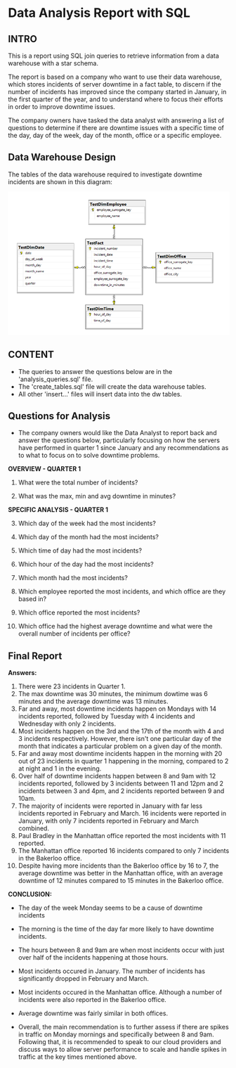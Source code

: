 # Data Analysis Report with SQL

## INTRO
This is a report using SQL join queries to retrieve information from a data warehouse with a star schema. 

The report is based on a company who want to use their data warehouse, which stores incidents of server downtime in a fact table, to discern if the number of incidents has improved since the company started in January, in the first quarter of the year, and to understand where to focus their efforts in order to improve downtime issues.

The company owners have tasked the data analyst with answering a list of questions to determine if there are downtime issues with a specific time of the day, day of the week, day of the month, office or a specific employee.

## Data Warehouse Design
The tables of the data warehouse required to investigate downtime incidents are shown in this diagram:

![Data Warehouse Test Tables](https://github.com/richardgourley/data-analysis-report-with-sql/raw/main/data_warehouse_test_tables.png)

## CONTENT
- The queries to answer the questions below are in the 'analysis_queries.sql' file.
- The 'create_tables.sql' file will create the data warehouse tables.
- All other 'insert...' files will insert data into the dw tables.

## Questions for Analysis
- The company owners would like the Data Analyst to report back and answer the questions below, particularly focusing on how the servers have performed in quarter 1 since January and any recommendations as to what to focus on to solve downtime problems.

**OVERVIEW - QUARTER 1**

1. What were the total number of incidents?

2. What was the max, min and avg downtime in minutes?

**SPECIFIC ANALYSIS - QUARTER 1**

3. Which day of the week had the most incidents?

4. Which day of the month had the most incidents?

5. Which time of day had the most incidents?

6. Which hour of the day had the most incidents?

7. Which month had the most incidents?

8. Which employee reported the most incidents, and which office are they based in?

9. Which office reported the most incidents?

10. Which office had the highest average downtime and what were the overall number of incidents per office?

## Final Report

**Answers:**
1. There were 23 incidents in Quarter 1.
2. The max downtime was 30 minutes, the minimum dowtime was 6 minutes and the average downtime was 13 minutes.
3. Far and away, most downtime incidents happen on Mondays with 14 incidents reported, followed by Tuesday with 4 incidents 
and Wednesday with only 2 incidents.
4. Most incidents happen on the 3rd and the 17th of the month with 4 and 3 incidents respectively. However, there isn't 
one particular day of the month that indicates a particular problem on a given day of the month.
5. Far and away most downtime incidents happen in the morning with 20 out of 23 incidents in quarter 1 happening in the 
morning, compared to 2 at night and 1 in the evening.
6. Over half of downtime incidents happen between 8 and 9am with 12 incidents reported, followed by 3 incidents between 11 
and 12pm and 2 incidents between 3 and 4pm, and 2 incidents reported between 9 and 10am.
7. The majority of incidents were reported in January with far less incidents reported in February and March.  16 incidents
were reported in January, with only 7 incidents reported in February and March combined.
8. Paul Bradley in the Manhattan office reported the most incidents with 11 reported.
9. The Manhattan office reported 16 incidents compared to only 7 incidents in the Bakerloo office.
10. Despite having more incidents than the Bakerloo office by 16 to 7, the average downtime was better in the Manhattan 
office, with an average downtime of 12 minutes compared to 15 minutes in the Bakerloo office.

**CONCLUSION:**
- The day of the week Monday seems to be a cause of downtime incidents
- The morning is the time of the day far more likely to have downtime incidents.
- The hours between 8 and 9am are when most incidents occur with just over half of the incidents happening at those hours.
- Most incidents occured in January. The number of incidents has significantly dropped in February and March.
- Most incidents occured in the Manhattan office.  Although a number of incidents were also reported in the Bakerloo office.
- Average downtime was fairly similar in both offices.

- Overall, the main recommendation is to further assess if there are spikes in traffic on Monday mornings and specifically between 8 and 9am. Following that, it is recommended to speak to our cloud providers and discuss ways to allow server performance to scale and handle spikes in traffic at the key times mentioned above.



